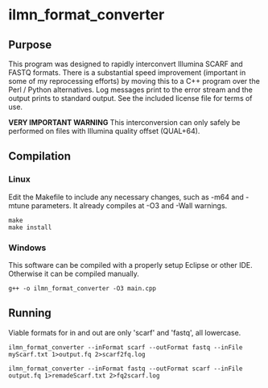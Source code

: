 ilmn_format_converter
=====================

## Purpose
This program was designed to rapidly interconvert Illumina SCARF and FASTQ formats. There is a substantial speed improvement (important in some of my reprocessing efforts) by moving this to a C++ program over the Perl / Python alternatives. Log messages print to the error stream and the output prints to standard output. See the included license file for terms of use.

**VERY IMPORTANT WARNING** This interconversion can only safely be performed on files with Illumina quality offset (QUAL+64).

## Compilation

### Linux
Edit the Makefile to include any necessary changes, such as -m64 and -mtune parameters. It already compiles at -O3 and -Wall warnings.

    make
    make install

### Windows
This software can be compiled with a properly setup Eclipse or other IDE. Otherwise it can be compiled manually.

    g++ -o ilmn_format_converter -O3 main.cpp

## Running
Viable formats for in and out are only 'scarf' and 'fastq', all lowercase.

    ilmn_format_converter --inFormat scarf --outFormat fastq --inFile myScarf.txt 1>output.fq 2>scarf2fq.log
	
    ilmn_format_converter --inFormat fastq --outFormat scarf --inFile output.fq 1>remadeScarf.txt 2>fq2scarf.log
